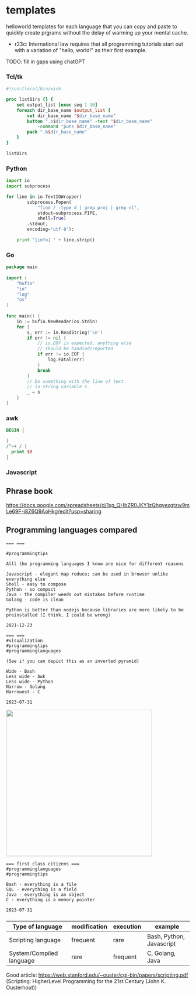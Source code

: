 # templates
helloworld templates for each language that you can copy and paste to quickly create prgrams without the delay of warming up your mental cache.

* r23c: International law requires that all programming tutorials start out with a variation of "hello, world!" as their first example.

TODO: fill in gaps using chatGPT


### Tcl/tk
```tcl
#!/usr/local/bin/wish

proc listDirs {} {
	set output_list [exec seq 1 10]
	foreach dir_base_name $output_list {
		set dir_base_name "$dir_base_name"
		button ".b$dir_base_name" -text "$dir_base_name" 
			-command "puts $dir_base_name"
		pack ".b$dir_base_name"
	}
}

listDirs

```

### Python
```python
import io
import subprocess

for line in io.TextIOWrapper(
		subprocess.Popen(
			"find / -type d | grep proj | grep nl",
			stdout=subprocess.PIPE,
			shell=True)
		.stdout,
		encoding="utf-8"):

	print "[info] " + line.strip()
```

### Go
```go
package main
 
import (
	"bufio"
	"io"
	"log"
	"os"
)
 
func main() {
	in := bufio.NewReader(os.Stdin)
	for {
		s, err := in.ReadString('\n')
		if err != nil {
			// io.EOF is expected, anything else
			// should be handled/reported
			if err != io.EOF {
				log.Fatal(err)
			}
			break
		}
		// Do something with the line of text
		// in string variable s.
		_ = s
	}
}
```

### awk

```awk
BEGIN {

}
/^=+ / {
  print $0
}
```

### Javascript

## Phrase book
https://docs.google.com/spreadsheets/d/1xg_QHbZR0JKY1zQhgyexgtzw9mLe69F-i8Z6Q9AoHkg/edit?usp=sharing

## Programming languages compared
```
=== ===

#programmingtips

Alll the programming languages I know are nice for different reasons

Javascript - elegant map reduce; can be used in browser unlike everything else
Shell - easy to compose
Python - so compact
Java - the compiler weeds out mistakes before runtime
Golang - code is clean

Python is better than nodejs because libraries are more likely to be preinstalled (I think, I could be wrong)

2021-12-23
```

```
=== ===
#visualization
#programmingtips
#programminglanguages

(See if you can depict this as an inverted pyramid)

Wide - Bash
Less wide - Awk
Less wide - Python
Narrow - Golang
Narrowest - C

2023-07-31
```
<img src="https://github.com/sarnobat/templates/assets/2905777/9d63a46b-2c5e-492b-b6c3-c1b89eee1434" height=400>


```
=== first class citizens ===
#programminglanguages
#programmingtips

Bash - everything is a file
SQL - everything is a field
Java - everything is an object
C - everything is a memory pointer

2023-07-31
```

###

| Type of language | modification | execution | example |
|------------------|--------------|------------|--------|
| Scripting language | frequent | rare | Bash, Python, Javascript |
| System/Compiled language | rare | frequent | C, Golang, Java |

Good article: https://web.stanford.edu/~ouster/cgi-bin/papers/scripting.pdf (Scripting: HigherLevel Programming for the 21st Century (John K. Ousterhout))
